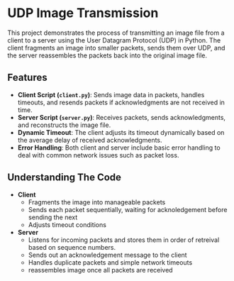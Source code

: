 # UDP Image Transmission

This project demonstrates the process of transmitting an image file from a client to a server using the User Datagram Protocol (UDP) in Python. The client fragments an image into smaller packets, sends them over UDP, and the server reassembles the packets back into the original image file.

## Features

- **Client Script (`client.py`)**: Sends image data in packets, handles timeouts, and resends packets if acknowledgments are not received in time.
- **Server Script (`server.py`)**: Receives packets, sends acknowledgments, and reconstructs the image file.
- **Dynamic Timeout**: The client adjusts its timeout dynamically based on the average delay of received acknowledgments.
- **Error Handling**: Both client and server include basic error handling to deal with common network issues such as packet loss.


## Understanding The Code

- **Client**
  - Fragments the image into manageable packets
  - Sends each packet sequentially, waiting for acknoledgement before sending the next
  - Adjusts timeout conditions
- **Server**
  - Listens for incoming packets and stores them in order of retreival based on sequence numbers.
  - Sends out an acknowledgement message to the client
  - Handles duplicate packets and simple network timeouts
  - reassembles image once all packets are received
